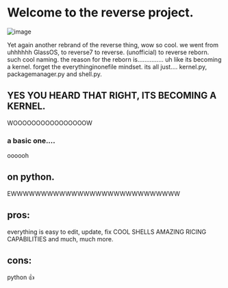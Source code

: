 # Welcome to the reverse project.
![image](https://github.com/StefanTheFork/reverseproject/assets/124001257/4b8e8090-fe32-4c73-8cbc-6ac4ca967171)

Yet again another rebrand of the reverse thing, wow so cool.
we went from uhhhhhh GlassOS, to reverse7 to reverse. (unofficial) to reverse reborn. such cool naming.
the reason for the reborn is............... uh like its becoming a kernel. forget the everythinginonefile mindset. its all just.... kernel.py, packagemanager.py and shell.py.
## YES YOU HEARD THAT RIGHT, ITS BECOMING A KERNEL.
WOOOOOOOOOOOOOOOOW
### a basic one....
oooooh
## on python.
EWWWWWWWWWWWWWWWWWWWWWWWWWWWW
## pros:
everything is easy to edit, update, fix
COOL SHELLS
AMAZING RICING CAPABILITIES
and much, much more.

## cons:
python :thumbsup:
